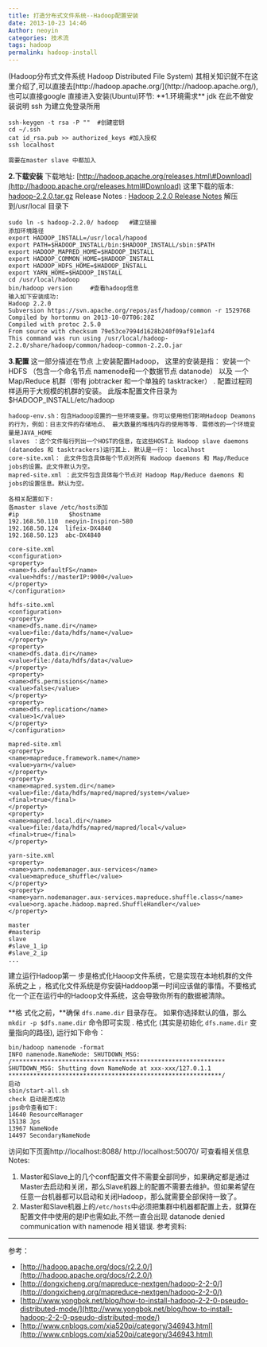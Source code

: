 ```yaml
---
title: 打造分布式文件系统--Hadoop配置安装
date: 2013-10-23 14:46
Author: neoyin
categories: 技术流
tags: hadoop
permalink: hadoop-install
---
```


</p>
(Hadoop分布式文件系统 Hadoop Distributed File System)
其相关知识就不在这里介绍了,可以直接去[http://hadoop.apache.org/](http://hadoop.apache.org/),也可以直接google
直接进入安装(Ubuntu)环节: **1.环境需求** jdk 在此不做安装说明 ssh
为建立免登录所用 <!--more-->

    ssh-keygen -t rsa -P ""  #创建密钥
    cd ~/.ssh
    cat id_rsa.pub >> authorized_keys #加入授权
    ssh localhost

    需要在master slave 中都加入

**2.下载安装** 下载地址:
[http://hadoop.apache.org/releases.html\#Download](http://hadoop.apache.org/releases.html#Download)
这里下载的版本:
[hadoop-2.2.0.tar.gz](http://www.eu.apache.org/dist/hadoop/common/hadoop-2.2.0/hadoop-2.2.0.tar.gz)
Release Notes : [Hadoop 2.2.0 Release
Notes](http://hadoop.apache.org/docs/r2.2.0/hadoop-project-dist/hadoop-common/releasenotes.html)
解压到/usr/local 目录下

    sudo ln -s hadoop-2.2.0/ hadoop   #建立链接
    添加环境路径
    export HADOOP_INSTALL=/usr/local/hapood
    export PATH=$HADOOP_INSTALL/bin:$HADOOP_INSTALL/sbin:$PATH
    export HADOOP_MAPRED_HOME=$HADOOP_INSTALL
    export HADOOP_COMMON_HOME=$HADOOP_INSTALL
    export HADOOP_HDFS_HOME=$HADOOP_INSTALL
    export YARN_HOME=$HADOOP_INSTALL  
    cd /usr/local/hadoop
    bin/hadoop version     #查看hadoop信息
    输入如下安装成功:
    Hadoop 2.2.0
    Subversion https://svn.apache.org/repos/asf/hadoop/common -r 1529768
    Compiled by hortonmu on 2013-10-07T06:28Z
    Compiled with protoc 2.5.0
    From source with checksum 79e53ce7994d1628b240f09af91e1af4
    This command was run using /usr/local/hadoop-2.2.0/share/hadoop/common/hadoop-common-2.2.0.jar

**3.配置** 这一部分描述在节点 上安装配置Hadoop， 这里的安装是指： 安装一个
HDFS （包含一个命名节点 namenode和一个数据节点 datanode） 以及 一个
Map/Reduce 机群（带有 jobtracker 和一个单独的 tasktracker） .
配置过程同样适用于大规模的机群的安装。
此版本配置文件目录为$HADOOP\_INSTALL/etc/hadoop

    hadoop-env.sh：包含Hadoop设置的一些环境变量。你可以使用他们影响Hadoop Deamons的行为，例如：日志文件的存储地点、 最大数量的堆栈内存的使用等等. 需修改的一个环境变量是JAVA_HOME
    slaves ：这个文件每行列出一个HOST的信息，在这些HOST上 Hadoop slave daemons (datanodes 和 tasktrackers)运行其上. 默认是一行： localhost
    core-site.xml： 此文件包含具体每个节点对所有 Hadoop daemons 和 Map/Reduce jobs的设置。此文件默认为空。
    mapred-site.xml ：此文件包含具体每个节点对 Hadoop Map/Reduce daemons 和 jobs的设置信息。默认为空。

    各相关配置如下:
    各master slave /etc/hosts添加
    #ip              $hostname
    192.168.50.110  neoyin-Inspiron-580
    192.168.50.124  lifeix-DX4840
    192.168.50.123  abc-DX4840

    core-site.xml
    <configuration>
    <property>
    <name>fs.defaultFS</name>
    <value>hdfs://masterIP:9000</value>
    </property>
    </configuration>

    hdfs-site.xml
    <configuration>
    <property>
    <name>dfs.name.dir</name>
    <value>file:/data/hdfs/name</value>
    </property>
    <property>
    <name>dfs.data.dir</name>
    <value>file:/data/hdfs/data</value>
    </property>
    <property>
    <name>dfs.permissions</name>
    <value>false</value>
    </property>
    <property>
    <name>dfs.replication</name>
    <value>1</value>
    </property>
    </configuration>

    mapred-site.xml
    <property>
    <name>mapreduce.framework.name</name>
    <value>yarn</value>
    </property>
    <property>
    <name>mapred.system.dir</name>
    <value>file:/data/hdfs/mapred/mapred/system</value>
    <final>true</final>
    </property>
    <property>
    <name>mapred.local.dir</name>
    <value>file:/data/hdfs/mapred/mapred/local</value>
    <final>true</final>
    </property>

    yarn-site.xml
    <property>
    <name>yarn.nodemanager.aux-services</name>
    <value>mapreduce_shuffle</value>
    </property>
    <property>
    <name>yarn.nodemanager.aux-services.mapreduce.shuffle.class</name>
    <value>org.apache.hadoop.mapred.ShuffleHandler</value>
    </property>

    master
    #masterip
    slave
    #slave_1_ip
    #slave_2_ip
    ...

建立运行Hadoop第一
步是格式化Haoop文件系统，它是实现在本地机群的文件系统之上
，格式化文件系统是你安装Haddoop第一时间应该做的事情。不要格式化一个正在运行中的Hadoop文件系统，这会导致你所有的数据被清除。

**格 式化之前，**确保 `dfs.name.dir` 目录存在。 如果你选择默认的值，那么
`mkdir -p $dfs.name.dir` 命令即可实现 . 格式化 (其实是初始化
`dfs.name.dir` 变量指向的路径), 运行如下命令：

    bin/hadoop namenode -format
    INFO namenode.NameNode: SHUTDOWN_MSG: 
    /************************************************************
    SHUTDOWN_MSG: Shutting down NameNode at xxx-xxx/127.0.1.1
    ************************************************************/
    启动
    sbin/start-all.sh
    check 启动是否成功
    jps命令查看如下:
    14640 ResourceManager
    15138 Jps
    13967 NameNode
    14497 SecondaryNameNode

访问如下页面http://localhost:8088/ http://localhost:50070/
可查看相关信息 Notes:

1.  Master和Slave上的几个conf配置文件不需要全部同步，如果确定都是通过Master去启动和关闭，那么Slave机器上的配置不需要去维护。但如果希望在任意一台机器都可以启动和关闭Hadoop，那么就需要全部保持一致了。
2.  Master和Slave机器上的`/etc/hosts`中必须把集群中机器都配置上去，就算在配置文件中使用的是IP也需如此,不然一直会出现
    datanode denied communication with namenode 相关错误. 参考资料:

---
参考：

- [http://hadoop.apache.org/docs/r2.2.0/](http://hadoop.apache.org/docs/r2.2.0/)
- [http://dongxicheng.org/mapreduce-nextgen/hadoop-2-2-0/](http://dongxicheng.org/mapreduce-nextgen/hadoop-2-2-0/)
- [http://www.yongbok.net/blog/how-to-install-hadoop-2-2-0-pseudo-distributed-mode/](http://www.yongbok.net/blog/how-to-install-hadoop-2-2-0-pseudo-distributed-mode/)
- [http://www.cnblogs.com/xia520pi/category/346943.html](http://www.cnblogs.com/xia520pi/category/346943.html)
